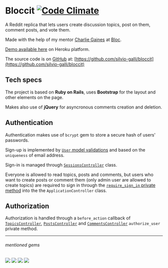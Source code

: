 # Bloccit [![Code Climate](https://codeclimate.com/github/silvio-galli/bloccit/badges/gpa.svg)](https://codeclimate.com/github/silvio-galli/bloccit)

A Reddit replica that lets users create discussion topics, post on them, comment posts, and vote them.

Made with the help of my mentor [Charlie Gaines](https://github.com/beaugaines) at [Bloc](http://www.bloc.io).

[Demo available here](https://safe-shelf-3324.herokuapp.com/) on Heroku platform.

The source code is on [GitHub](https://github.com) at: [https://github.com/silvio-galli/bloccit](https://github.com/silvio-galli/bloccit)

## Tech specs
The project is based on **Ruby on Rails**, uses **Bootstrap** for the layout and other elements on the page.

Makes also use of **jQuery** for asyncronous comments creation and deletion.

## Authentication
Authentication makes use of `bcrypt` gem to store a secure hash of users' passwords.

Sign-up is implemented by [`User` model validations](app/models/user.rb) and based on the `uniqueness` of email address.

Sign-in is managed through [`SessionsController`](app/controllers/sessions_controller.rb) class.

Everyone is allowed to read topics, posts and comments, but users who want to create posts or comment them (only admin user are allowed to create topics) are required to sign in through the [`require_sign_in` private method](app/controllers/application_controller.rb) into the the `ApplicationController` class.

## Authorization
Authorization is handled through a `before_action` callback of [`TopicsController`](app/controllers/topics_controller.rb), [`PostsController`](app/controllers/posts_controller.rb) and [`CommentsController`](app/controllers/comments_controller.rb) `authorize_user` private method.

---
###### mentioned gems
![](https://img.shields.io/badge/rails-4.2.4-green.svg?style=flat)
![](https://img.shields.io/badge/bootstrap_sass-3.3.5.1-green.svg?style=flat)
![](https://img.shields.io/badge/jquery_rails-4.0.5-green.svg?style=flat)
![](https://img.shields.io/badge/bcrypt-3.1.10-green.svg?style=flat)